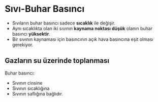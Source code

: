 # Sıvı-Buhar Basıncı
- Sıvıların buhar basıncı sadece **sıcaklık** ile değişir.
- Aynı sıcaklıkta olan iki sıvının **kaynama noktası düşük** olanın buhar basıncı **yüksektir**.
- Bir sıvının kaynaması için basıncının açık hava basıncına eşit olması gerekiyor.

## Gazların su üzerinde toplanması
Buhar basıncı:
- Sıvının cinsine
- Sıvının sıcaklığına
- Sıvının saflığına
bağlıdır.